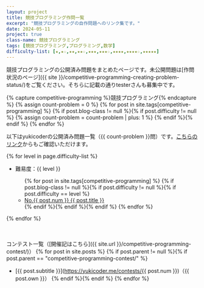 ```yaml
---
layout: project
title: 競技プログラミング作問一覧
excerpt: "競技プログラミングの自作問題へのリンク集です。"
date: 2024-05-11
project: true
class-name: 競技プログラミング
tags: [競技プログラミング,プログラミング,数学]
difficulty-list: [★,★☆,★★,★★☆,★★★,★★★☆,★★★★,★★★★☆,★★★★★]
---
```


競技プログラミングの公開済み問題をまとめたページです。未公開問題は[作問状況のページ]({{ site }}/competitive-programming-creating-problem-status/)をご覧ください。そちらに記載の通りtesterさんも募集中です。

{% capture competitive-programming %}競技プログラミング{% endcapture %}
{% assign count-problem = 0 %}
{% for post in site.tags[competitive-programming] %}
  {% if post.blog-class != null %}{% if post.difficulty != null %}
    {% assign count-problem = count-problem | plus: 1 %}
  {% endif %}{% endif %}
{% endfor %}

以下はyukicoderの公開済み問題一覧（{{ count-problem }}問）です。[こちらのリンク](https://yukicoder.me/users/5376/problems)からもご確認いただけます。

{% for level in page.difficulty-list %}
  <ul>
    <li> 難易度：{{ level }} </li>
    <ul>
      {% for post in site.tags[competitive-programming] %}
        {% if post.blog-class != null %}{% if post.difficulty != null %}{% if post.difficulty == level %}
          <li> <a href="https://yukicoder.me/problems/no/{{ post.num }}">No.{{ post.num }} {{ post.title }}</a></li>
        {% endif %}{% endif %}{% endif %}
      {% endfor %}
    </ul>
  </ul>
{% endfor %}
<p>　</p>

コンテスト一覧（[開催記はこちら]({{ site.url }}/competitive-programming-contest/)）
{% for post in site.posts %}
{% if post.parent != null %}{% if post.parent == "competitive-programming-contest/" %}
- [{{ post.subtitle }}](https://yukicoder.me/contests/{{ post.num }})（{{ post.own }}）
{% endif %}{% endif %}
{% endfor %}
